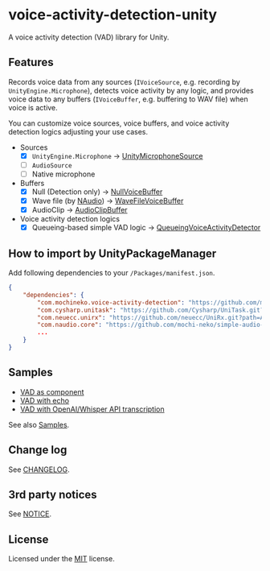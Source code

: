 # voice-activity-detection-unity
A voice activity detection (VAD) library for Unity.

## Features

Records voice data from any sources (`IVoiceSource`, e.g. recording by `UnityEngine.Microphone`),
 detects voice activity by any logic,
 and provides voice data to any buffers (`IVoiceBuffer`, e.g. buffering to WAV file) when voice is active.

You can customize voice sources, voice buffers,
 and voice activity detection logics adjusting your use cases.

- Sources
  - [x] `UnityEngine.Microphone` -> [UnityMicrophoneSource](./Assets/Mochineko/VoiceActivityDetection/UnityMicrophoneSource.cs)
  - [ ] `AudioSource`
  - [ ] Native microphone
- Buffers
  - [x] Null (Detection only) -> [NullVoiceBuffer](./Assets/Mochineko/VoiceActivityDetection/NullVoiceBuffer.cs)
  - [x] Wave file (by [NAudio](https://github.com/naudio/NAudio)) -> [WaveFileVoiceBuffer](./Assets/Mochineko/VoiceActivityDetection/WaveVoiceBuffer.cs)
  - [x] AudioClip -> [AudioClipBuffer](./Assets/Mochineko/VoiceActivityDetection/AudioClipBuffer.cs)
- Voice activity detection logics
  - [x] Queueing-based simple VAD logic -> [QueueingVoiceActivityDetector](./Assets/Mochineko/VoiceActivityDetection/QueueingVoiceActivityDetector.cs)

## How to import by UnityPackageManager

Add following dependencies to your `/Packages/manifest.json`.

```json
{
    "dependencies": {
        "com.mochineko.voice-activity-detection": "https://github.com/mochi-neko/voice-activity-detection-unity.git?path=/Assets/Mochineko/VoiceActivityDetection#0.2.1",
        "com.cysharp.unitask": "https://github.com/Cysharp/UniTask.git?path=src/UniTask/Assets/Plugins/UniTask",
        "com.neuecc.unirx": "https://github.com/neuecc/UniRx.git?path=Assets/Plugins/UniRx/Scripts",
        "com.naudio.core": "https://github.com/mochi-neko/simple-audio-codec-unity.git?path=/Assets/NAudio/NAudio.Core#0.2.0",
        ...
    }
}
```

## Samples

- [VAD as component](./Assets/Mochineko/VoiceActivityDetection.Samples/VADSample.cs)
- [VAD with echo](./Assets/Mochineko/VoiceActivityDetection.Samples/VADAudioClipEchoSample.cs)
- [VAD with OpenAI/Whisper API transcription](./Assets/Mochineko/VoiceActivityDetection.Samples/VADToWhisperSample.cs)

See also [Samples](./Assets/Mochineko/VoiceActivityDetection.Samples).

## Change log

See [CHANGELOG](./CHANGELOG.md).

## 3rd party notices

See [NOTICE](./NOTICE.md).

## License

Licensed under the [MIT](./LICENSE) license.
